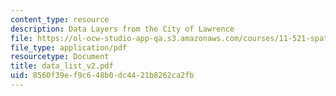 ```yaml
---
content_type: resource
description: Data Layers from the City of Lawrence
file: https://ol-ocw-studio-app-qa.s3.amazonaws.com/courses/11-521-spatial-database-management-and-advanced-geographic-information-systems-spring-2003/8560f39ef9c648b0dc4421b8262ca2fb_data_list_v2.pdf
file_type: application/pdf
resourcetype: Document
title: data_list_v2.pdf
uid: 8560f39e-f9c6-48b0-dc44-21b8262ca2fb
---
```

